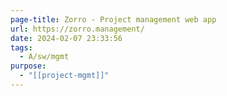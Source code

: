 ```yaml
---
page-title: Zorro - Project management web app
url: https://zorro.management/
date: 2024-02-07 23:33:56
tags:
  - A/sw/mgmt
purpose:
  - "[[project-mgmt]]"
---
```

